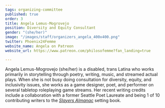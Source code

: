 ```yaml
---
tags: organizing-committee
published: true
order: 3
title: Angela Lemus-Mogrovejo
position: Diversity and Equity Consultant
gender: "(she/her)"
image: "/images/staff/organizers_angela_400x400.png"
twitter: Phoenix24Femme
website_name: Angela on Patreon
website_url: https://www.patreon.com/philosofemme?fan_landing=true

---
```

Angela Lemus-Mogrovejo (she/her) is a disabled, trans Latina who works primarily in storytelling through poetry, writing, music, and streamed actual plays. When she is not busy doing consultation for diversity, equity, and inclusivity issues, she works as a game designer, poet, and performer on several tabletop roleplaying game streams. Her recent writing credits include a collaboration with a former Seattle Poet Laureate and being 1 of 10 contributing writers to the [_Slayers Almanac_](https://gilarpgs.itch.io/slayers-almanac) setting book.